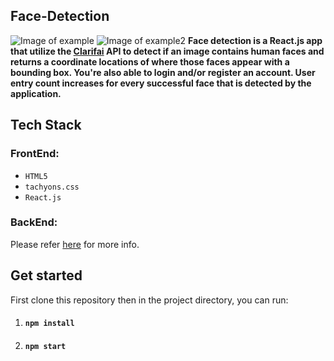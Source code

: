 ## Face-Detection
![Image of example](https://github.com/iJustWantToBeMe/Face-Detection/blob/main/example/example_face.png)
![Image of example2](https://github.com/iJustWantToBeMe/Face-Detection/blob/main/example/example_face2.png)
**Face detection is a React.js app that utilize the [Clarifai](https://www.clarifai.com/models/ai-face-detection) API to detect if an image contains human faces and  returns a coordinate locations of where those faces appear with a bounding box. You're also able to login and/or register an account. User entry count increases for every successful face that is detected by the application.**

## Tech Stack

  ### FrontEnd:
  * `HTML5`
  * `tachyons.css`
  * `React.js`
 
  ### BackEnd:
  Please refer [here](https://github.com/iJustWantToBeMe/Face-Detection-API) for more info.
 
## Get started

First clone this repository then in the project directory, you can run:
1. #### `npm install`
2. #### `npm start`
